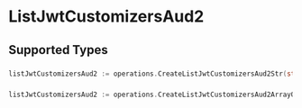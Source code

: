 # ListJwtCustomizersAud2


## Supported Types

### 

```go
listJwtCustomizersAud2 := operations.CreateListJwtCustomizersAud2Str(string{/* values here */})
```

### 

```go
listJwtCustomizersAud2 := operations.CreateListJwtCustomizersAud2ArrayOfStr([]string{/* values here */})
```

